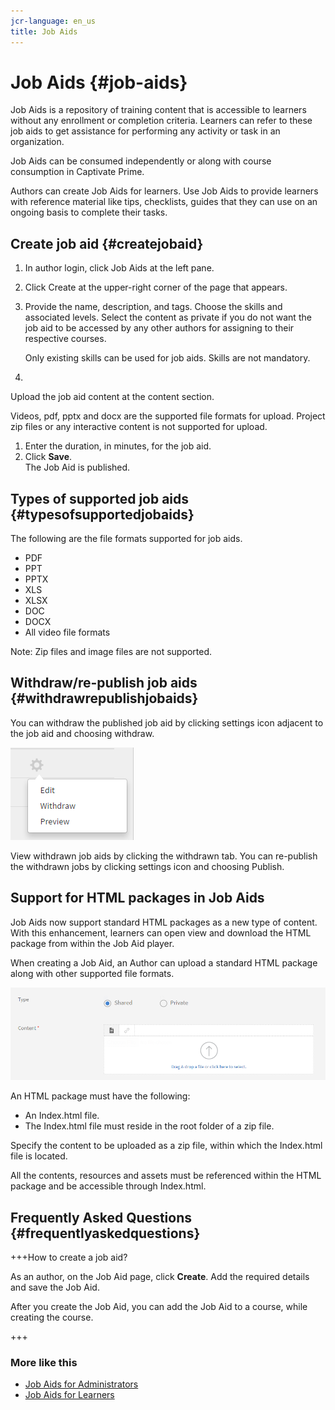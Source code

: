 ```yaml
---
jcr-language: en_us
title: Job Aids
---
```



# Job Aids {#job-aids}

Job Aids is&nbsp;a repository of training content that is accessible to learners without any enrollment or completion criteria. Learners can refer to these job aids to get assistance for performing any activity or task in an organization.

Job Aids can be consumed independently or along with course consumption in Captivate Prime.

Authors can create Job Aids for learners.&nbsp;Use Job Aids to provide learners with reference material like tips, checklists, guides that they can use on an ongoing basis to complete their tasks.

## Create job aid {#createjobaid}

1. In author login, click&nbsp;Job Aids&nbsp;at the left pane.
1. Click&nbsp;Create&nbsp;at the upper-right corner of the page that appears.
1. Provide the name, description, and tags. Choose the skills and associated levels. Select the content as private if you do not want the job aid to be accessed by any other authors for assigning to their respective courses.

   Only existing skills can be used for job aids. Skills are not mandatory.

1.

   Upload the job aid content at the content section.

   Videos, pdf, pptx and docx are the supported file formats for upload. Project zip files or any interactive content is not supported for upload.

1. Enter the duration, in minutes, for the job aid.
1. Click&nbsp;**Save**.  
   The Job Aid is published.

## Types of supported job aids {#typesofsupportedjobaids}

The following are the file formats supported for job aids.

* PDF
* PPT
* PPTX
* XLS
* XLSX
* DOC
* DOCX
* All video file formats

Note: Zip files and image files are not supported.

## Withdraw/re-publish job aids {#withdrawrepublishjobaids}

You can withdraw the published job aid by clicking settings icon adjacent to the job aid and choosing withdraw.

![](assets/job-aid-withdraw.png)

View withdrawn job aids by clicking the withdrawn tab. You can re-publish the withdrawn jobs by clicking settings icon and choosing&nbsp;Publish.

## Support for HTML packages in Job Aids

Job Aids now support standard HTML packages as a new type of content. With this enhancement, learners can open view and download the HTML package from within the Job Aid player.&nbsp;

When creating a Job Aid, an Author can upload a standard HTML package along with other supported file formats.

![](assets/html-job-aid.png)

An HTML package must have the following:

* An Index.html file.&nbsp;
* The Index.html file must reside in the root folder of a zip file.&nbsp;

Specify the content to be uploaded as a zip file, within which the Index.html file is located.&nbsp;

All the contents, resources and assets must be referenced within the HTML package and be accessible through Index.html.

## Frequently Asked Questions {#frequentlyaskedquestions}

+++How to create a job aid?

As an author, on the Job Aid page, click **Create**. Add the required details and save the Job Aid.

After you create the Job Aid, you can add the Job Aid to a course, while creating the course.

+++

### More like this

* [Job Aids for Administrators](../../administrators/feature-summary/job-aids.md)
* [Job Aids for Learners](../../learners/feature-summary/job-aids.md)

